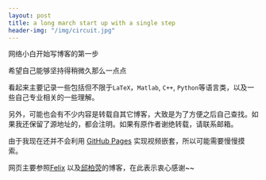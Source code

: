 ```yaml
---
layout: post
title: a long march start up with a single step 
header-img: "/img/circuit.jpg"
---
```



网络小白开始写博客的第一步

希望自己能够坚持得稍微久那么一点点

看起来主要记录一些包括但不限于`LaTeX`，`Matlab`, `C++`, `Python`等语言类，以及一些自己专业相关的一些理解。

另外，可能也会有不少内容是转载自其它博客，大致是为了方便之后自己查找。如果我还保留了源地址的，都会注明。如果有原作者谢绝转载，请联系邮箱。

由于我现在还并不会利用 [GitHub Pages](https://pages.github.com) 实现视频嵌套，所以可能需要慢慢摸索。

网页主要参照[Felix](https://longwind09.github.io) 以及[邱柏荧](https://www.jianshu.com/p/e68fba58f75c)的博客，在此表示衷心感谢~~


